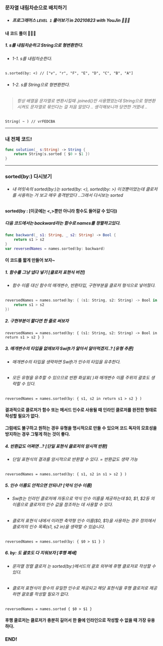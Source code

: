 ### 문자열 내림차순으로 배치하기

- ##### 프로그래머스 ```LEVEL 1``` 풀어보기 in 20210823 with YouJin 👩🏻‍💻

#### 내 코드 풀이 👩🏻‍💻

##### 1. s를 내림차순하고 String으로 형변환한다.
- ###### 1-1. s를 내림차순한다.
```s.sorted(by: <) // ["v", "r", "F", "E", "D", "C", "B", "A"]```
- ###### 1-2. s를 String으로 형변환한다.
> ###### 항상 배열을 문자열로 변환시킬때 .joined()만 사용했었는데 String으로 형변환 시켜도 문자열로 묶인다는 걸 처음 알았다 .. 생각해보니까 당연한 거였네 ..
```String( ~ ) // vrFEDCBA```

***
### 내 전체 코드!
```swift
func solution(_ s:String) -> String {
    return String(s.sorted { $0 > $1 })
}
```

***

### sorted(by:) 다시보기
- ###### 내 머릿속의 sorted(by:)는 sorted(by: <), sorted(by: >) 이것뿐이었는데 클로저를 사용하는 거 보고 매우 충격받았다 ..그래서 다시보는 sorted

#### sorted(by : [이곳에는 <,>뿐만 아니라 함수도 들어갈 수 있다])

##### 다음 코드에서는 backward라는 함수로 names를 정렬하고있다.
```swift
func backward(_ s1: String, _ s2: String) -> Bool {
    return s1 > s2
}
var reversedNames = names.sorted(by: backward)
```

#### 이 코드를 짧게 만들어 보자~

##### 1. 함수를 그냥 냅다 넣기 [클로저 표현식 버전]
- ###### 함수 이름 대신 함수의 매개변수, 반환타입, 구현부분을 클로저 형식으로 넣어줬다.
```swift
reversedNames = names.sorted(by: { (s1: String, s2: String) -> Bool in
    return s1 > s2
})
```

##### 2. 구현부분이 짧다면 한 줄로 써보자
```reversedNames = names.sorted(by: { (s1: String, s2: String) -> Bool in return s1 > s2 } )```

##### 3. 매개변수의 타입을 없애보자 Swift가 알아서 알아먹겠지..? [유형 추론]
- ###### 매개변수의 타입을 생략하면 Swift가 인수의 타입을 유추한다.
- ######  모든 유형을 유추할 수 있으므로 반환 화살표( )와 매개변수 이름 주위의 괄호도 생략할 수 있다.
```reversedNames = names.sorted(by: { s1, s2 in return s1 > s2 } )```

#### 결과적으로 클로저가 함수 또는 메서드 인수로 사용될 때 인라인 클로저를 완전한 형태로 작성할 필요가 없다.

#### 그럼에도 불구하고 원하는 경우 유형을 명시적으로 만들 수 있으며 코드 독자의 모호성을 방지하는 경우 그렇게 하는 것이 좋다.

##### 4. 반환값도 어쩌면 ..? [단일 표현식 클로저의 암시적 반환]
- ###### 단일 표현식의 결과를 암시적으로 반환할 수 있다. = 반환값도 생략 가능
```reversedNames = names.sorted(by: { s1, s2 in s1 > s2 } )```

##### 5. 인수 이름도 안적으면 안되나? [약식 인수 이름]
- ###### Swift는 인라인 클로저에 자동으로 약식 인수 이름을 제공하는데 $0, $1, $2등 의 이름으로 클로저의 인수 값을 참조하는 데 사용할 수 있다.
- ###### 클로저 표현식 내에서 이러한 축약형 인수 이름($0, $1)을 사용하는 경우 정의에서 클로저의 인수 목록(s1, s2 in)을 생략할 수 있습니다. 
```reversedNames = names.sorted(by: { $0 > $1 } )```

##### 6. by: 도 괄호도 다 지워보자 [후행 폐쇄]
- ###### 문자열 정렬 클로저 는 sorted(by:)메서드의 괄호 외부에 후행 클로저로 작성할 수 있다.
- ###### 클로저 표현식이 함수의 유일한 인수로 제공되고 해당 표현식을 후행 클로저로 제공하면 괄호를 작성할 필요가 없다.
```reversedNames = names.sorted { $0 > $1 }```

#### 후행 클로저는 클로저가 충분히 길어서 한 줄에 인라인으로 작성할 수 없을 때 가장 유용하다.

### END!
